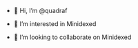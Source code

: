 - 👋 Hi, I’m @quadraf
- 👀 I’m interested in Minidexed

- 💞️ I’m looking to collaborate on Minidexed


<!---
quadraf/quadraf is a ✨ special ✨ repository because its `README.md` (this file) appears on your GitHub profile.
You can click the Preview link to take a look at your changes.
--->
